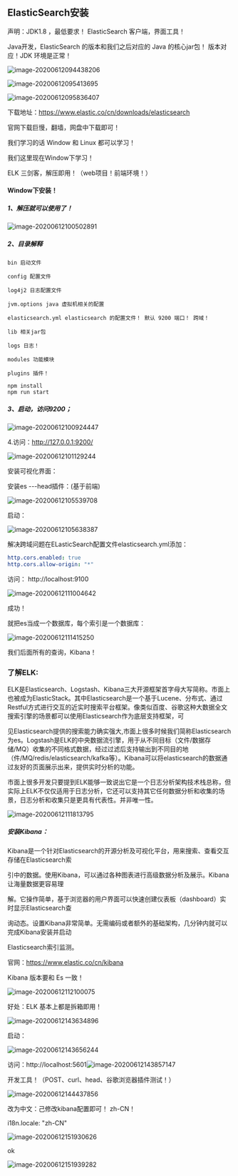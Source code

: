 ## ElasticSearch安装

声明：JDK1.8 ，最低要求！ ElasticSearch 客户端，界面工具！

Java开发，ElasticSearch 的版本和我们之后对应的 Java 的核心jar包！ 版本对应！JDK 环境是正常！

![image-20200612094438206](2.ElasticSearch入门使用.assets/image-20200612094438206.png)

![image-20200612095413695](2.ElasticSearch入门使用.assets/image-20200612095413695.png)

![image-20200612095836407](2.ElasticSearch入门使用.assets/image-20200612095836407.png)

下载地址：https://www.elastic.co/cn/downloads/elasticsearch

官网下载巨慢，翻墙，网盘中下载即可！

我们学习的话 Window 和 Linux 都可以学习！

我们这里现在Window下学习！

ELK 三剑客，解压即用！（web项目！前端环境！）



#### Window下安装！

##### 1、解压就可以使用了！

![image-20200612100502891](2.ElasticSearch入门使用.assets/image-20200612100502891.png)



##### 2、目录解释

```
bin 启动文件 

config 配置文件 

log4j2 日志配置文件 

jvm.options java 虚拟机相关的配置 

elasticsearch.yml elasticsearch 的配置文件！ 默认 9200 端口！ 跨域！ 

lib 相关jar包 

logs 日志！ 

modules 功能模块 

plugins 插件！
```

```
npm install
npm run start
```



##### 3、启动，访问9200；

![image-20200612100924447](2.ElasticSearch入门使用.assets/image-20200612100924447.png)

4.访问：http://127.0.0.1:9200/

![image-20200612101129244](2.ElasticSearch入门使用.assets/image-20200612101129244.png)

安装可视化界面：

安装es ---head插件：(基于前端)

![image-20200612105539708](2.ElasticSearch入门使用.assets/image-20200612105539708.png)

启动：

![image-20200612105638387](2.ElasticSearch入门使用.assets/image-20200612105638387.png)

解决跨域问题在ELasticSearch配置文件elasticsearch.yml添加：



```yml
http.cors.enabled: true
http.cors.allow-origin: "*"
```

访问： http://localhost:9100

![image-20200612111004642](2.ElasticSearch入门使用.assets/image-20200612111004642.png)

成功！

就把es当成一个数据库，每个索引是一个数据库：

![image-20200612111415250](2.ElasticSearch入门使用.assets/image-20200612111415250.png)

我们后面所有的查询，Kibana！



### 了解ELK:

ELK是Elasticsearch、Logstash、Kibana三大开源框架首字母大写简称。市面上也被成为ElasticStack。其中Elasticsearch是一个基于Lucene、分布式、通过Restful方式进行交互的近实时搜索平台框架。像类似百度、谷歌这种大数据全文搜索引擎的场景都可以使用Elasticsearch作为底层支持框架，可

见Elasticsearch提供的搜索能力确实强大,市面上很多时候我们简称Elasticsearch为es。Logstash是ELK的中央数据流引擎，用于从不同目标（文件/数据存储/MQ）收集的不同格式数据，经过过滤后支持输出到不同目的地（件/MQ/redis/elasticsearch/kafka等）。Kibana可以将elasticsearch的数据通过友好的页面展示出来，提供实时分析的功能。

市面上很多开发只要提到ELK能够一致说出它是一个日志分析架构技术栈总称，但实际上ELK不仅仅适用于日志分析，它还可以支持其它任何数据分析和收集的场景，日志分析和收集只是更具有代表性。并非唯一性。

![image-20200612111813795](2.ElasticSearch入门使用.assets/image-20200612111813795.png)

##### 安装Kibana：

Kibana是一个针对Elasticsearch的开源分析及可视化平台，用来搜索、查看交互存储在Elasticsearch索

引中的数据。使用Kibana，可以通过各种图表进行高级数据分析及展示。Kibana让海量数据更容易理

解。它操作简单，基于浏览器的用户界面可以快速创建仪表板（dashboard）实时显示Elasticsearch查

询动态。设置Kibana非常简单。无需编码或者额外的基础架构，几分钟内就可以完成Kibana安装并启动

Elasticsearch索引监测。

官网：https://www.elastic.co/cn/kibana

Kibana 版本要和 Es 一致！

![image-20200612112100075](2.ElasticSearch入门使用.assets/image-20200612112100075.png)

好处：ELK 基本上都是拆箱即用！

![image-20200612143634896](2.ElasticSearch入门使用.assets/image-20200612143634896.png)

启动：

![image-20200612143656244](2.ElasticSearch入门使用.assets/image-20200612143656244.png)

访问：http://localhost:5601![image-20200612143857147](2.ElasticSearch入门使用.assets/image-20200612143857147.png)





开发工具！（POST、curl、head、谷歌浏览器插件测试！）

![image-20200612144437856](2.ElasticSearch入门使用.assets/image-20200612144437856.png)



改为中文：己修改kibana配置即可！ zh-CN！

i18n.locale: "zh-CN"

![image-20200612151930626](2.ElasticSearch入门使用.assets/image-20200612151930626.png)

ok

![image-20200612151939282](2.ElasticSearch入门使用.assets/image-20200612151939282.png)